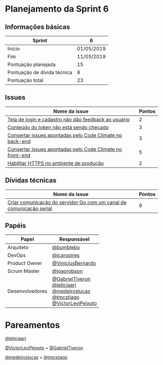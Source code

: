 # Planejamento da Sprint 6

<p align="justify">
</p>

## Informações básicas

|Sprint|6|
|-----|-----|
|Início|01/05/2019|
|Fim|11/05/2019|
|Pontuação planejada|15|
|Pontuação de dívida técnica|8|
|Pontuação total|23|

## Issues

|Nome da issue|Pontos|
|-----|-----|
|[Tela de login e cadastro não dão feedback ao usuário](https://github.com/fga-eps-mds/2019.1-unbrake/issues/146)|2|21
|[Conteúdo do token não está sendo checado](https://github.com/fga-eps-mds/2019.1-unbrake/issues/147)|3|8
|[Consertar issues apontadas pelo Code Climate no back-end](https://github.com/fga-eps-mds/2019.1-unbrake/issues/149)|3|8
|[Consertar issues apontadas pelo Code Climate no front-end](https://github.com/fga-eps-mds/2019.1-unbrake/issues/150)|5|11
|[Habilitar HTTPS no ambiente de produção](https://github.com/fga-eps-mds/2019.1-unbrake/issues/151)|2|11


## Dívidas técnicas

|Nome da issue|Pontos|
|-----|-----|
|[Criar comunicação do servidor Go com um canal de comunicação serial](https://github.com/fga-eps-mds/2019.1-unbrake/issues/97)|8|7

## Papéis


|Papel|Responsável|
|-----|-----|
|Arquiteto|[@bumblebo](https://github.com/Bumbleblo)|
|DevOps|[@icaropires](https://github.com/icaropires)|
|Product Owner|[@ViniciusBernardo](https://github.com/ViniciusBernardo)|
|Scrum Master|[@joaorobson](https://github.com/joaorobson)|
|Desenvolvedores | [@GabrielTiveron](https://github.com/GabrielTiveron)</br>[@leticiaarj](https://github.com/leticiaarj)</br>[@medeiroslucas](https://github.com/medeiroslucas)</br>[@tmcstiago](https://github.com/tmcstiago)</br>[@VictorLeviPeixoto](https://github.com/VictorLeviPeixoto)|

# Pareamentos

[@leticiaarj](https://github.com/leticiaarj) 

[@VictorLeviPeixoto](https://github.com/VictorLeviPeixoto) + [@GabrielTiveron](https://github.com/GabrielTiveron)

[@medeiroslucas](https://github.com/medeiroslucas) + [@tmcstiago](https://github.com/tmcstiago)

